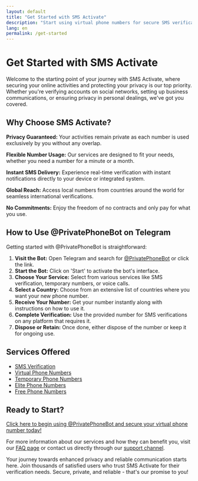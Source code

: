```yaml
---
layout: default
title: "Get Started with SMS Activate"
description: "Start using virtual phone numbers for secure SMS verification with ease."
lang: en
permalink: /get-started
---
```


# Get Started with SMS Activate

Welcome to the starting point of your journey with SMS Activate, where securing your online activities and protecting your privacy is our top priority. Whether you're verifying accounts on social networks, setting up business communications, or ensuring privacy in personal dealings, we've got you covered.

## Why Choose SMS Activate?

**Privacy Guaranteed:** Your activities remain private as each number is used exclusively by you without any overlap.

**Flexible Number Usage:** Our services are designed to fit your needs, whether you need a number for a minute or a month.

**Instant SMS Delivery:** Experience real-time verification with instant notifications directly to your device or integrated system.

**Global Reach:** Access local numbers from countries around the world for seamless international verifications.

**No Commitments:** Enjoy the freedom of no contracts and only pay for what you use.

## How to Use @PrivatePhoneBot on Telegram

Getting started with @PrivatePhoneBot is straightforward:

1. **Visit the Bot:** Open Telegram and search for [@PrivatePhoneBot](https://t.me/PrivatePhoneBot) or click the link.
2. **Start the Bot:** Click on 'Start' to activate the bot's interface.
3. **Choose Your Service:** Select from various services like SMS verification, temporary numbers, or voice calls.
4. **Select a Country:** Choose from an extensive list of countries where you want your new phone number.
5. **Receive Your Number:** Get your number instantly along with instructions on how to use it.
6. **Complete Verification:** Use the provided number for SMS verifications on any platform that requires it.
7. **Dispose or Retain:** Once done, either dispose of the number or keep it for ongoing use.

## Services Offered

- [SMS Verification](/sms-verification)
- [Virtual Phone Numbers](/virtual-phone-numbers)
- [Temporary Phone Numbers](/temporary-phone-numbers)
- [Elite Phone Numbers](/elite-phone-numbers)
- [Free Phone Numbers](/free-phone-numbers)

## Ready to Start?

[Click here to begin using @PrivatePhoneBot and secure your virtual phone number today!](https://t.me/PrivatePhoneBot)

For more information about our services and how they can benefit you, visit our [FAQ page](/faq) or contact us directly through our [support channel](/contact).

Your journey towards enhanced privacy and reliable communication starts here. Join thousands of satisfied users who trust SMS Activate for their verification needs. Secure, private, and reliable - that's our promise to you!